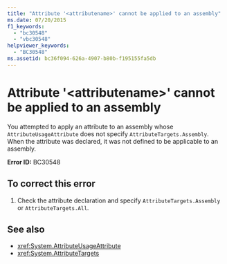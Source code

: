 ```yaml
---
title: "Attribute '<attributename>' cannot be applied to an assembly"
ms.date: 07/20/2015
f1_keywords: 
  - "bc30548"
  - "vbc30548"
helpviewer_keywords: 
  - "BC30548"
ms.assetid: bc36f094-626a-4907-b80b-f195155fa5db
---
```

# Attribute '\<attributename>' cannot be applied to an assembly
You attempted to apply an attribute to an assembly whose `AttributeUsageAttribute` does not specify `AttributeTargets.Assembly`. When the attribute was declared, it was not defined to be applicable to an assembly.  
  
 **Error ID:** BC30548  
  
## To correct this error  
  
1. Check the attribute declaration and specify `AttributeTargets.Assembly` or `AttributeTargets.All`.  
  
## See also

- <xref:System.AttributeUsageAttribute>
- <xref:System.AttributeTargets>
